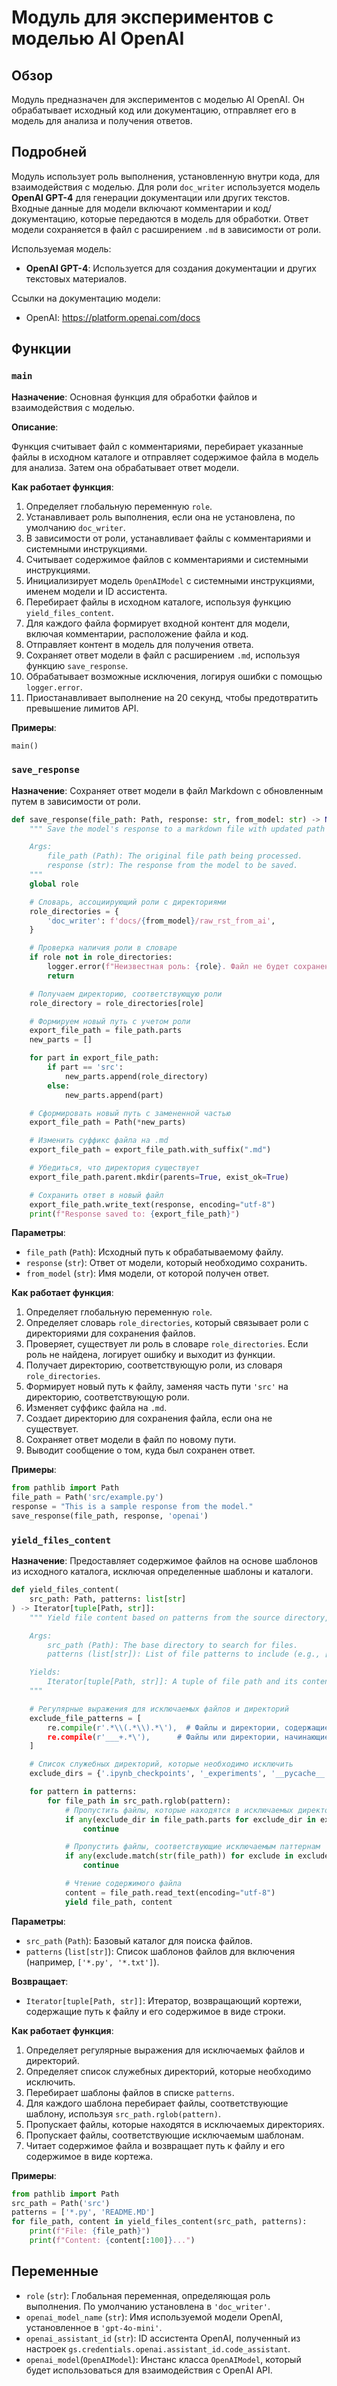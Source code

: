 # Модуль для экспериментов с моделью AI OpenAI

## Обзор

Модуль предназначен для экспериментов с моделью AI OpenAI. Он обрабатывает исходный код или документацию, отправляет его в модель для анализа и получения ответов.
## Подробней

Модуль использует роль выполнения, установленную внутри кода, для взаимодействия с моделью. Для роли `doc_writer` используется модель **OpenAI GPT-4** для генерации документации или других текстов. Входные данные для модели включают комментарии и код/документацию, которые передаются в модель для обработки. Ответ модели сохраняется в файл с расширением `.md` в зависимости от роли.

Используемая модель:
- **OpenAI GPT-4**: Используется для создания документации и других текстовых материалов.

Ссылки на документацию модели:
- OpenAI: https://platform.openai.com/docs

## Функции

### `main`

**Назначение**: Основная функция для обработки файлов и взаимодействия с моделью.

**Описание**:

Функция считывает файл с комментариями, перебирает указанные файлы в исходном каталоге и отправляет содержимое файла в модель для анализа. Затем она обрабатывает ответ модели.

**Как работает функция**:

1.  Определяет глобальную переменную `role`.
2.  Устанавливает роль выполнения, если она не установлена, по умолчанию `doc_writer`.
3.  В зависимости от роли, устанавливает файлы с комментариями и системными инструкциями.
4.  Считывает содержимое файлов с комментариями и системными инструкциями.
5.  Инициализирует модель `OpenAIModel` с системными инструкциями, именем модели и ID ассистента.
6.  Перебирает файлы в исходном каталоге, используя функцию `yield_files_content`.
7.  Для каждого файла формирует входной контент для модели, включая комментарии, расположение файла и код.
8.  Отправляет контент в модель для получения ответа.
9.  Сохраняет ответ модели в файл с расширением `.md`, используя функцию `save_response`.
10. Обрабатывает возможные исключения, логируя ошибки с помощью `logger.error`.
11. Приостанавливает выполнение на 20 секунд, чтобы предотвратить превышение лимитов API.

**Примеры**:

```python
main()
```

### `save_response`

**Назначение**: Сохраняет ответ модели в файл Markdown с обновленным путем в зависимости от роли.

```python
def save_response(file_path: Path, response: str, from_model: str) -> None:
    """ Save the model's response to a markdown file with updated path based on role.

    Args:
        file_path (Path): The original file path being processed.
        response (str): The response from the model to be saved.
    """
    global role

    # Словарь, ассоциирующий роли с директориями
    role_directories = {
        'doc_writer': f'docs/{from_model}/raw_rst_from_ai',
    }

    # Проверка наличия роли в словаре
    if role not in role_directories:
        logger.error(f"Неизвестная роль: {role}. Файл не будет сохранен.")
        return

    # Получаем директорию, соответствующую роли
    role_directory = role_directories[role]

    # Формируем новый путь с учетом роли
    export_file_path = file_path.parts
    new_parts = []

    for part in export_file_path:
        if part == 'src':
            new_parts.append(role_directory)
        else:
            new_parts.append(part)

    # Сформировать новый путь с замененной частью
    export_file_path = Path(*new_parts)

    # Изменить суффикс файла на .md
    export_file_path = export_file_path.with_suffix(".md")

    # Убедиться, что директория существует
    export_file_path.parent.mkdir(parents=True, exist_ok=True)

    # Сохранить ответ в новый файл
    export_file_path.write_text(response, encoding="utf-8")
    print(f"Response saved to: {export_file_path}")
```

**Параметры**:

*   `file_path` (`Path`): Исходный путь к обрабатываемому файлу.
*   `response` (`str`): Ответ от модели, который необходимо сохранить.
*   `from_model` (`str`): Имя модели, от которой получен ответ.

**Как работает функция**:

1.  Определяет глобальную переменную `role`.
2.  Определяет словарь `role_directories`, который связывает роли с директориями для сохранения файлов.
3.  Проверяет, существует ли роль в словаре `role_directories`. Если роль не найдена, логирует ошибку и выходит из функции.
4.  Получает директорию, соответствующую роли, из словаря `role_directories`.
5.  Формирует новый путь к файлу, заменяя часть пути `'src'` на директорию, соответствующую роли.
6.  Изменяет суффикс файла на `.md`.
7.  Создает директорию для сохранения файла, если она не существует.
8.  Сохраняет ответ модели в файл по новому пути.
9.  Выводит сообщение о том, куда был сохранен ответ.

**Примеры**:

```python
from pathlib import Path
file_path = Path('src/example.py')
response = "This is a sample response from the model."
save_response(file_path, response, 'openai')
```

### `yield_files_content`

**Назначение**: Предоставляет содержимое файлов на основе шаблонов из исходного каталога, исключая определенные шаблоны и каталоги.

```python
def yield_files_content(
    src_path: Path, patterns: list[str]
) -> Iterator[tuple[Path, str]]:
    """ Yield file content based on patterns from the source directory, excluding certain patterns and directories.

    Args:
        src_path (Path): The base directory to search for files.
        patterns (list[str]): List of file patterns to include (e.g., ['*.py', '*.txt']).

    Yields:
        Iterator[tuple[Path, str]]: A tuple of file path and its content as a string.
    """

    # Регулярные выражения для исключаемых файлов и директорий
    exclude_file_patterns = [
        re.compile(r'.*\\(.*\\).*\'),  # Файлы и директории, содержащие круглые скобки
        re.compile(r'___+.*\'),      # Файлы или директории, начинающиеся с трех и более подчеркиваний
    ]

    # Список служебных директорий, которые необходимо исключить
    exclude_dirs = {'.ipynb_checkpoints', '_experiments', '__pycache__', '.git', '.venv'}

    for pattern in patterns:
        for file_path in src_path.rglob(pattern):
            # Пропустить файлы, которые находятся в исключаемых директориях
            if any(exclude_dir in file_path.parts for exclude_dir in exclude_dirs):
                continue

            # Пропустить файлы, соответствующие исключаемым паттернам
            if any(exclude.match(str(file_path)) for exclude in exclude_file_patterns):
                continue

            # Чтение содержимого файла
            content = file_path.read_text(encoding="utf-8")
            yield file_path, content
```

**Параметры**:

*   `src_path` (`Path`): Базовый каталог для поиска файлов.
*   `patterns` (`list[str]`): Список шаблонов файлов для включения (например, `['*.py', '*.txt']`).

**Возвращает**:

*   `Iterator[tuple[Path, str]]`: Итератор, возвращающий кортежи, содержащие путь к файлу и его содержимое в виде строки.

**Как работает функция**:

1.  Определяет регулярные выражения для исключаемых файлов и директорий.
2.  Определяет список служебных директорий, которые необходимо исключить.
3.  Перебирает шаблоны файлов в списке `patterns`.
4.  Для каждого шаблона перебирает файлы, соответствующие шаблону, используя `src_path.rglob(pattern)`.
5.  Пропускает файлы, которые находятся в исключаемых директориях.
6.  Пропускает файлы, соответствующие исключаемым шаблонам.
7.  Читает содержимое файла и возвращает путь к файлу и его содержимое в виде кортежа.

**Примеры**:

```python
from pathlib import Path
src_path = Path('src')
patterns = ['*.py', 'README.MD']
for file_path, content in yield_files_content(src_path, patterns):
    print(f"File: {file_path}")
    print(f"Content: {content[:100]}...")
```

## Переменные

*   `role` (`str`): Глобальная переменная, определяющая роль выполнения. По умолчанию установлена в `'doc_writer'`.
*   `openai_model_name` (`str`): Имя используемой модели OpenAI, установленное в `'gpt-4o-mini'`.
*   `openai_assistant_id` (`str`): ID ассистента OpenAI, полученный из настроек `gs.credentials.openai.assistant_id.code_assistant`.
*    `openai_model`(`OpenAIModel`): Инстанс класса `OpenAIModel`, который будет использоваться для взаимодействия с OpenAI API.